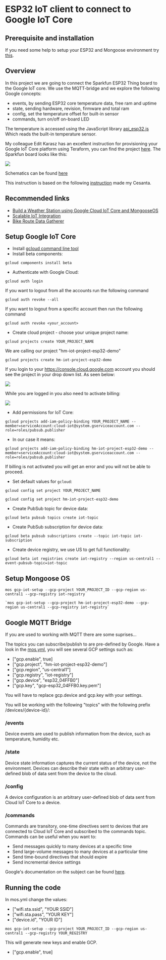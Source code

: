 # ESP32 IoT client to connect to Google IoT Core

## Prerequisite and installation
If you need some help to setup your ESP32 and Mongoose environment try [this](https://github.com/HiMinds/himinds-iot-project-embedded-esp32-mongoose-os-vscode-setup).

## Overview

In this project we are going to connect the Sparkfun ESP32 Thing board to the Google IoT core. We use the MQTT-bridge and we explore the following Google concepts:

* events, by sending ESP32 core temperature data, free ram and uptime
* state, sending hardware, revision, firmware and total ram
* config, set the temperature offset for built-in sensor 
* commands, turn on/off on-board LED

The temperature is accessed using the JavaScript library [api_esp32.js](https://github.com/mongoose-os-libs/mjs/blob/master/esp32/fs/api_esp32.js)
Which reads the built-in temperature sensor.


My colleague Edit Karasz has an excellent instruction for provisioning your Google IoT Core platform using Teraform, you can find the project [here](https://github.com/HiMinds/himinds-iot-project-cloud-terraform-gcp-template
). 
The Sparkfun board looks like this:

![](./pic/thing.jpg)

Schematics can be found [here](./docs/esp32-thing-schematic.pdf)

This instruction is based on the following [instruction](https://github.com/cesanta/mongoose-os-docs/blob/master/quickstart/cloud/google.md) made my Cesanta.

## Recommended links
* [Build a Weather Station using Google Cloud IoT Core and MongooseOS](https://medium.com/google-cloud/build-a-weather-station-using-google-cloud-iot-core-and-mongooseos-7a78b69822c5)
* [Scalable IoT Integration
](https://coertvonk.com/sw/embedded/sonoff-mqtt-google-actions-23997)
* [Bike Route Data Gatherer
](https://www.hackster.io/PaulTR/bike-route-data-gatherer-12a831)


## Setup Google IoT Core

- Install [gcloud command line tool](https://cloud.google.com/sdk/gcloud/)
- Install beta components:

```
gcloud components install beta
```
- Authenticate with Google Cloud:

```
gcloud auth login
```

If you want to logout from all the accounts run the following command

```
gcloud auth revoke --all
```

If you want to logout from a specific account then run the following command

```
gcloud auth revoke <your_account>
```

- Create cloud project - choose your unique project name:

```
gcloud projects create YOUR_PROJECT_NAME
```

We are calling our project "hm-iot-project-esp32-demo"

```
gcloud projects create hm-iot-project-esp32-demo
```

If you login to your https://console.cloud.google.com account you should see the project in your drop down list. As seen below:


![](./pic/gcp-project.png)

While you are logged in you also need to activate billing:

![](./pic/billing.png)


- Add permissions for IoT Core:

```
gcloud projects add-iam-policy-binding YOUR_PROJECT_NAME --member=serviceAccount:cloud-iot@system.gserviceaccount.com --role=roles/pubsub.publisher
```

- In our case it means:

```
gcloud projects add-iam-policy-binding hm-iot-project-esp32-demo --member=serviceAccount:cloud-iot@system.gserviceaccount.com --role=roles/pubsub.publisher
```

If billing is not activated you will get an error and you will not be able to proceed.


- Set default values for `gcloud`:

```
gcloud config set project YOUR_PROJECT_NAME
```

```
gcloud config set project hm-iot-project-esp32-demo
```


- Create PubSub topic for device data:

```
gcloud beta pubsub topics create iot-topic
```

- Create PubSub subscription for device data:

```
gcloud beta pubsub subscriptions create --topic iot-topic iot-subscription
```

- Create device registry, we use US to get full functionality:

```
gcloud beta iot registries create iot-registry --region us-central1 --event-pubsub-topic=iot-topic
```
## Setup Mongoose OS

```
mos gcp-iot-setup --gcp-project YOUR_PROJECT_ID --gcp-region us-central1 --gcp-registry iot-registry
```

```
`mos gcp-iot-setup --gcp-project hm-iot-project-esp32-demo --gcp-region us-central1 --gcp-registry iot-registry`
```

## Google MQTT Bridge
If you are used to working with MQTT there are some suprises...

The topics you can subscribe/publish to are pre-defined by Google.
Have a look in the [mos.yml](./mos.yml), you will see several GCP settings such as:

* ["gcp.enable", true]
* ["gcp.project", "hm-iot-project-esp32-demo"]
* ["gcp.region", "us-central1"]
* ["gcp.registry", "iot-registry"]
* ["gcp.device", "esp32_04FFB0"]
* ["gcp.key", "gcp-esp32_04FFB0.key.pem"]

You will have to replace gcp.device and gcp.key with your settings.

You will be working with the following "topics" with the following prefix /devices/{device-id}/:

### /events
Device events are used to publish information from the device, such as temperature, humidity etc.

### /state
Device state information captures the current status of the device, not the environment. Devices can describe their state with an arbitrary user-defined blob of data sent from the device to the cloud.

### /config
A device configuration is an arbitrary user-defined blob of data sent from Cloud IoT Core to a device.

### /commands
Commands are transitory, one-time directives sent to devices that are connected to Cloud IoT Core and subscribed to the commands topic. Commands can be useful when you want to:

* Send messages quickly to many devices at a specific time
* Send large-volume messages to many devices at a particular time
* Send time-bound directives that should expire
* Send incremental device settings


Google's documentation on the subject can be found [here](https://cloud.google.com/iot/docs/concepts/devices).

## Running the code

In mos.yml change the values:

  - ["wifi.sta.ssid", "YOUR SSID"]
  - ["wifi.sta.pass", "YOUR KEY"]
  - ["device.id", "YOUR ID"]
  
```
mos gcp-iot-setup --gcp-project YOUR_PROJECT_ID --gcp-region us-central1 --gcp-registry YOUR_REGISTRY
```
This will generate new keys and enable GCP.

  - ["gcp.enable", true]


